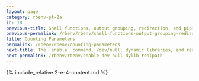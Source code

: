 ```yaml
---
layout: page
category: rbenv-pt-2a
id: 18
previous-title: Shell functions, output grouping, redirection, and piping
previous-permalink: /rbenv/rbenv/shell-functions-output-grouping-redirection-piping
title: Counting Parameters
permalink: /rbenv/rbenv/counting-parameters
next-title: The `enable` command, /dev/null, dynamic libraries, and realpath
next-permalink: /rbenv/rbenv/enable-dev-null-dylib-realpath
---
```


{% include_relative 2-e-4-content.md %}
